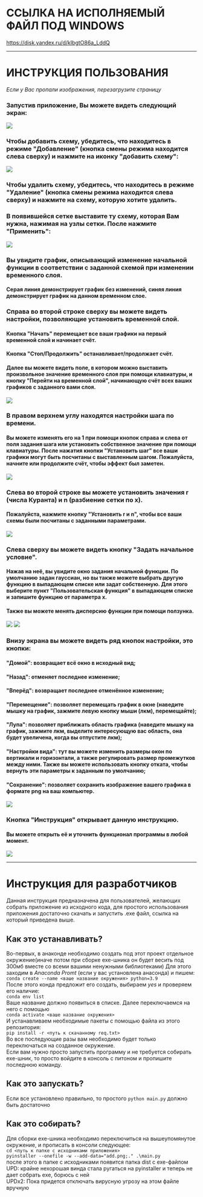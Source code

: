 
# ССЫЛКА НА ИСПОЛНЯЕМЫЙ ФАЙЛ ПОД WINDOWS
https://disk.yandex.ru/d/kIbgtO86a_LddQ

---

# ИНСТРУКЦИЯ ПОЛЬЗОВАНИЯ

_Если у Вас пропали изображения, перезагрузите страницу_

### Запустив приложение, Вы можете видеть следующий экран:
<picture>
  <img src="https://github.com/dsbarinov1/NumericSolutions/blob/master/images/home.png">
</picture>

### Чтобы добавить схему, убедитесь, что находитесь в режиме "Добавление" (кнопка смены режима находится слева сверху) и нажмите на иконку "добавить схему":
<picture>
  <img src="https://github.com/dsbarinov1/NumericSolutions/blob/master/images/plus.png">
</picture>

### Чтобы удалить схему, убедитесь, что находитесь в режиме "Удаление" (кнопка смены режима находится слева сверху) и нажмите на схему, которую хотите удалить.

### В появившейся сетке выставите ту схему, которая Вам нужна, нажимая на узлы сетки. После нажмите "Применить":
<picture>
  <img src="https://github.com/dsbarinov1/NumericSolutions/blob/master/images/scheme.png">
</picture>

### Вы увидите график, описывающий изменение начальной функции в соответствии с заданной схемой при изменении временного слоя.
#### Серая линия демонстрирует график без изменений, синяя линия демонстрирует график на данном временном слое.

### Справа во второй строке сверху вы можете видеть настройки, позволяющие установить временной слой.
#### Кнопка "Начать" перемещает все ваши графики на первый временной слой и начинает счёт.
#### Кнопка "Стоп/Продолжить" останавливает/продолжает счёт.
#### Далее вы можете видеть поле, в котором можно выставить произвольное значение временного слоя при помощи клавиатуры, и кнопку "Перейти на временной слой", начинающую счёт всех ваших графиков с заданного вами слоя.

<picture>
  <img src="https://github.com/dsbarinov1/NumericSolutions/blob/master/images/time.png">
</picture>

### В правом верхнем углу находятся настройки шага по времени.
#### Вы можете изменять его на 1 при помощи кнопок справа и слева от поля задания шага или установить собственное значение при помощи клавиатуры. После нажатия кнопки "Установить шаг" все ваши графики могут быть посчитаны с выставленным шагом. Пожалуйста, начните или продолжите счёт, чтобы эффект был заметен.

<picture>
  <img src="https://github.com/dsbarinov1/NumericSolutions/blob/master/images/step.png">
</picture>

### Слева во второй строке вы можете установить значения r (числа Куранта) и n (разбиение сетки по х).
#### Пожалуйста, нажмите кнопку "Установить r и n", чтобы все ваши схемы были посчитаны с заданными параметрами.

<picture>
  <img src="https://github.com/dsbarinov1/NumericSolutions/blob/master/images/rn.png">
</picture>
 
### Слева сверху вы можете видеть кнопку "Задать начальное условие". 
#### Нажав на неё, вы увидите окно задания начальной функции. По умолчанию задан гауссиан, но вы также можете выбрать другую функцию в выпадающем списке или задат собственную. Для этого выберите пункт "Пользовательская функция" в выпадающем списке и запишите функцию от параметра х.
#### Также вы можете менять дисперсию функции при помощи ползунка.

<picture>
  <img src="https://github.com/dsbarinov1/NumericSolutions/blob/master/images/home start.png">
</picture>
<picture>
  <img src="https://github.com/dsbarinov1/NumericSolutions/blob/master/images/start.png">
</picture>

### Внизу экрана вы можете видеть ряд кнопок настройки, это кнопки:
#### "Домой": возвращает всё окно в исходный вид;
#### "Назад": отменяет последнее изменение;
#### "Вперёд": возвращает последнее отменённое изменение;
#### "Перемещение": позволяет перемещать график в окне (наведите мышку на график, зажмите левую кнопку мыши (лкм), перемещайте);
#### "Лупа": позволяет приближать область графика (наведите мышку на график, зажмите лкм, выделите интересующую вас область, она будет увеличена, когда вы отпустите лкм);
#### "Настройки вида": тут вы можете изменить размеры окон по вертикали и горизонтали, а также регулировать размер промежутков между ними. Также вы можете использовать кнопку отката, чтобы вернуть эти параметры к заданным по умолчанию;
#### "Сохранение": позволяет сохранить изображение вашего графика в формате png на ваш компьютер.

<picture>
  <img src="https://github.com/dsbarinov1/NumericSolutions/blob/master/images/down.png">
</picture>

### Кнопка "Инструкция" открывает данную инструкцию.
#### Вы можете открыть её и уточнить функционал программы в любой момент.

<picture>
  <img src="https://github.com/dsbarinov1/NumericSolutions/blob/master/images/instruction.png">
</picture>

---

# Инструкция для разработчиков

Данная инструкция предназначена для пользователей, желающих собрать приложение из исходного кода, для простого использования приложения достаточно скачать и запустить .exe файл, ссылка на который приведена выше. 

## Как это устанавливать?

Во-первых, в анаконде необходимо создать под этот проект отдельное окружение(иначе потом при сборке exe-шника он будет весить под 300мб вместе со всеми вашими ненужными библиотеками)
Для этого заходим в *Anaconda Promt* (если у вас установлена анасонда) и пишем:  
`conda create --name <ваше название окружения> python=3.9`  
После этого конда предложит его создать, выбираем *yes* и проверяем его наличие:  
`conda env list`  
Ваше название должно появиться в списке. Далее переключаемся на него с помощью  
`conda activate <ваше название окружения>`  
И устанавливаем необходимые пакеты с помощью файла из этого репозитория:  
`pip install -r <путь к скачанному req.txt>`  
Во все последующие разы вам необходимо будет только переключаться на созданное окружение.  
Если вам нужно просто запустить программу и не требуется собирать exe-шник, то просто войдите в консоль с питоном и пропишите последнюю команду.   


## Как это запускать?

Если все установлено правильно, то простого `python main.py` должно быть достаточно


## Как это собирать?

Для сборки exe-шника необходимо переключиться на вышеупомянутое окружение, и прописать в консоли следующее:  
`cd <путь к папке с исходниками приложения>`  
`pyinstaller --onefile -w --add-data="add.png;." .\main.py`  
после этого в папке с исходниками появится папка dist с exe-файлом  
UPD: крайне нехорошая винда стала ругаться на pyinstaller и теперь не дает собрать exe, борюсь с ней  
UPDx2: Пока придется отключать вирусную угрозу на этом файле вручную

